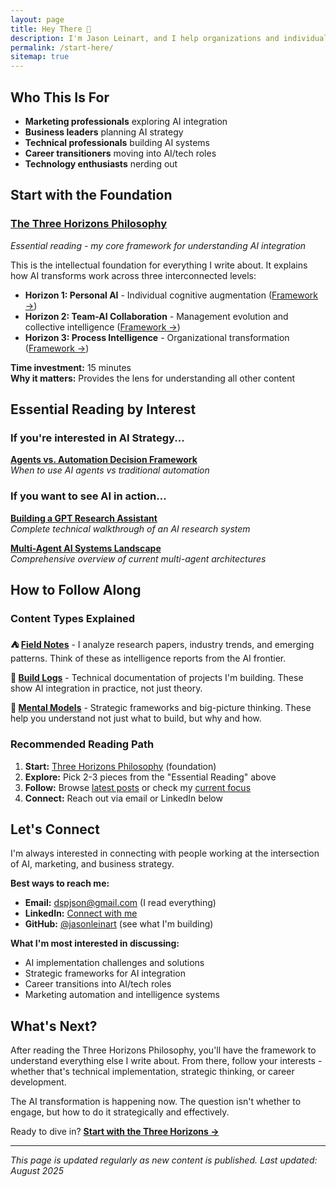 ```yaml
---
layout: page
title: Hey There 👋
description: I'm Jason Leinart, and I help organizations and individuals navigate the practical integration of AI into real work. If you're new here, this page will guide you through my core thinking and best content.
permalink: /start-here/
sitemap: true
---
```


## Who This Is For

- **Marketing professionals** exploring AI integration
- **Business leaders** planning AI strategy  
- **Technical professionals** building AI systems
- **Career transitioners** moving into AI/tech roles
- **Technology enthusiasts** nerding out

## Start with the Foundation

### **[The Three Horizons Philosophy](/three-horizons/)**
*Essential reading - my core framework for understanding AI integration*

This is the intellectual foundation for everything I write about. It explains how AI transforms work across three interconnected levels:

- **Horizon 1: Personal AI** - Individual cognitive augmentation ([Framework →](/three-horizons/personal-ai/))
- **Horizon 2: Team-AI Collaboration** - Management evolution and collective intelligence ([Framework →](/three-horizons/team-ai/))
- **Horizon 3: Process Intelligence** - Organizational transformation ([Framework →](/three-horizons/organizational-ai/))

**Time investment:** 15 minutes  
**Why it matters:** Provides the lens for understanding all other content

## Essential Reading by Interest

### If you're interested in AI Strategy...

**[Agents vs. Automation Decision Framework](/blog/agents-vs-automation/)**  
*When to use AI agents vs traditional automation*

### If you want to see AI in action...

**[Building a GPT Research Assistant](/blog/gpt-research-assistant-build/)**  
*Complete technical walkthrough of an AI research system*

**[Multi-Agent AI Systems Landscape](/blog/multi-agent-ai-systems-landscape/)**  
*Comprehensive overview of current multi-agent architectures*



## How to Follow Along

### Content Types Explained

**⛺ [Field Notes](/tag-field-notes/)** - I analyze research papers, industry trends, and emerging patterns. Think of these as intelligence reports from the AI frontier.

**🔧 [Build Logs](/tag-build-logs/)** - Technical documentation of projects I'm building. These show AI integration in practice, not just theory.

**🧠 [Mental Models](/tag-mental-models/)** - Strategic frameworks and big-picture thinking. These help you understand not just what to build, but why and how.

### Recommended Reading Path

1. **Start:** [Three Horizons Philosophy](/three-horizons/) (foundation)
2. **Explore:** Pick 2-3 pieces from the "Essential Reading" above
3. **Follow:** Browse [latest posts](/blog/) or check my [current focus](/now/)
4. **Connect:** Reach out via email or LinkedIn below

## Let's Connect

I'm always interested in connecting with people working at the intersection of AI, marketing, and business strategy.

**Best ways to reach me:**
- **Email:** dspjson@gmail.com (I read everything)
- **LinkedIn:** [Connect with me](https://linkedin.com/in/jason-leinart)
- **GitHub:** [@jasonleinart](https://github.com/jasonleinart) (see what I'm building)

**What I'm most interested in discussing:**
- AI implementation challenges and solutions
- Strategic frameworks for AI integration
- Career transitions into AI/tech roles
- Marketing automation and intelligence systems

## What's Next?

After reading the Three Horizons Philosophy, you'll have the framework to understand everything else I write about. From there, follow your interests - whether that's technical implementation, strategic thinking, or career development.

The AI transformation is happening now. The question isn't whether to engage, but how to do it strategically and effectively.

Ready to dive in? **[Start with the Three Horizons →](/three-horizons/)**

---

*This page is updated regularly as new content is published. Last updated: August 2025*